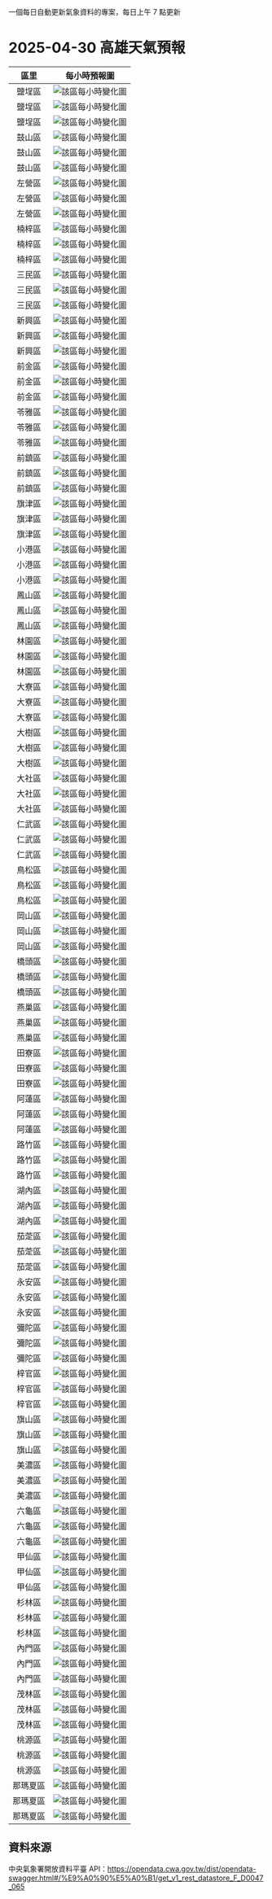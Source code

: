 ﻿一個每日自動更新氣象資料的專案，每日上午 7 點更新

# 2025-04-30 高雄天氣預報

|區里|每小時預報圖|
|:-:|:-:|
|鹽埕區|![該區每小時變化圖](https://github.com/Li732375/weather_diary/blob/main/Tables/2025-04-30_Temperature_0.png)|
|鹽埕區|![該區每小時變化圖](https://github.com/Li732375/weather_diary/blob/main/Tables/2025-04-30_RelativeHumidity_0.png)|
|鹽埕區|![該區每小時變化圖](https://github.com/Li732375/weather_diary/blob/main/Tables/2025-04-30_ApparentTemperature_0.png)|
|鼓山區|![該區每小時變化圖](https://github.com/Li732375/weather_diary/blob/main/Tables/2025-04-30_Temperature_1.png)|
|鼓山區|![該區每小時變化圖](https://github.com/Li732375/weather_diary/blob/main/Tables/2025-04-30_RelativeHumidity_1.png)|
|鼓山區|![該區每小時變化圖](https://github.com/Li732375/weather_diary/blob/main/Tables/2025-04-30_ApparentTemperature_1.png)|
|左營區|![該區每小時變化圖](https://github.com/Li732375/weather_diary/blob/main/Tables/2025-04-30_Temperature_2.png)|
|左營區|![該區每小時變化圖](https://github.com/Li732375/weather_diary/blob/main/Tables/2025-04-30_RelativeHumidity_2.png)|
|左營區|![該區每小時變化圖](https://github.com/Li732375/weather_diary/blob/main/Tables/2025-04-30_ApparentTemperature_2.png)|
|楠梓區|![該區每小時變化圖](https://github.com/Li732375/weather_diary/blob/main/Tables/2025-04-30_Temperature_3.png)|
|楠梓區|![該區每小時變化圖](https://github.com/Li732375/weather_diary/blob/main/Tables/2025-04-30_RelativeHumidity_3.png)|
|楠梓區|![該區每小時變化圖](https://github.com/Li732375/weather_diary/blob/main/Tables/2025-04-30_ApparentTemperature_3.png)|
|三民區|![該區每小時變化圖](https://github.com/Li732375/weather_diary/blob/main/Tables/2025-04-30_Temperature_4.png)|
|三民區|![該區每小時變化圖](https://github.com/Li732375/weather_diary/blob/main/Tables/2025-04-30_RelativeHumidity_4.png)|
|三民區|![該區每小時變化圖](https://github.com/Li732375/weather_diary/blob/main/Tables/2025-04-30_ApparentTemperature_4.png)|
|新興區|![該區每小時變化圖](https://github.com/Li732375/weather_diary/blob/main/Tables/2025-04-30_Temperature_5.png)|
|新興區|![該區每小時變化圖](https://github.com/Li732375/weather_diary/blob/main/Tables/2025-04-30_RelativeHumidity_5.png)|
|新興區|![該區每小時變化圖](https://github.com/Li732375/weather_diary/blob/main/Tables/2025-04-30_ApparentTemperature_5.png)|
|前金區|![該區每小時變化圖](https://github.com/Li732375/weather_diary/blob/main/Tables/2025-04-30_Temperature_6.png)|
|前金區|![該區每小時變化圖](https://github.com/Li732375/weather_diary/blob/main/Tables/2025-04-30_RelativeHumidity_6.png)|
|前金區|![該區每小時變化圖](https://github.com/Li732375/weather_diary/blob/main/Tables/2025-04-30_ApparentTemperature_6.png)|
|苓雅區|![該區每小時變化圖](https://github.com/Li732375/weather_diary/blob/main/Tables/2025-04-30_Temperature_7.png)|
|苓雅區|![該區每小時變化圖](https://github.com/Li732375/weather_diary/blob/main/Tables/2025-04-30_RelativeHumidity_7.png)|
|苓雅區|![該區每小時變化圖](https://github.com/Li732375/weather_diary/blob/main/Tables/2025-04-30_ApparentTemperature_7.png)|
|前鎮區|![該區每小時變化圖](https://github.com/Li732375/weather_diary/blob/main/Tables/2025-04-30_Temperature_8.png)|
|前鎮區|![該區每小時變化圖](https://github.com/Li732375/weather_diary/blob/main/Tables/2025-04-30_RelativeHumidity_8.png)|
|前鎮區|![該區每小時變化圖](https://github.com/Li732375/weather_diary/blob/main/Tables/2025-04-30_ApparentTemperature_8.png)|
|旗津區|![該區每小時變化圖](https://github.com/Li732375/weather_diary/blob/main/Tables/2025-04-30_Temperature_9.png)|
|旗津區|![該區每小時變化圖](https://github.com/Li732375/weather_diary/blob/main/Tables/2025-04-30_RelativeHumidity_9.png)|
|旗津區|![該區每小時變化圖](https://github.com/Li732375/weather_diary/blob/main/Tables/2025-04-30_ApparentTemperature_9.png)|
|小港區|![該區每小時變化圖](https://github.com/Li732375/weather_diary/blob/main/Tables/2025-04-30_Temperature_10.png)|
|小港區|![該區每小時變化圖](https://github.com/Li732375/weather_diary/blob/main/Tables/2025-04-30_RelativeHumidity_10.png)|
|小港區|![該區每小時變化圖](https://github.com/Li732375/weather_diary/blob/main/Tables/2025-04-30_ApparentTemperature_10.png)|
|鳳山區|![該區每小時變化圖](https://github.com/Li732375/weather_diary/blob/main/Tables/2025-04-30_Temperature_11.png)|
|鳳山區|![該區每小時變化圖](https://github.com/Li732375/weather_diary/blob/main/Tables/2025-04-30_RelativeHumidity_11.png)|
|鳳山區|![該區每小時變化圖](https://github.com/Li732375/weather_diary/blob/main/Tables/2025-04-30_ApparentTemperature_11.png)|
|林園區|![該區每小時變化圖](https://github.com/Li732375/weather_diary/blob/main/Tables/2025-04-30_Temperature_12.png)|
|林園區|![該區每小時變化圖](https://github.com/Li732375/weather_diary/blob/main/Tables/2025-04-30_RelativeHumidity_12.png)|
|林園區|![該區每小時變化圖](https://github.com/Li732375/weather_diary/blob/main/Tables/2025-04-30_ApparentTemperature_12.png)|
|大寮區|![該區每小時變化圖](https://github.com/Li732375/weather_diary/blob/main/Tables/2025-04-30_Temperature_13.png)|
|大寮區|![該區每小時變化圖](https://github.com/Li732375/weather_diary/blob/main/Tables/2025-04-30_RelativeHumidity_13.png)|
|大寮區|![該區每小時變化圖](https://github.com/Li732375/weather_diary/blob/main/Tables/2025-04-30_ApparentTemperature_13.png)|
|大樹區|![該區每小時變化圖](https://github.com/Li732375/weather_diary/blob/main/Tables/2025-04-30_Temperature_14.png)|
|大樹區|![該區每小時變化圖](https://github.com/Li732375/weather_diary/blob/main/Tables/2025-04-30_RelativeHumidity_14.png)|
|大樹區|![該區每小時變化圖](https://github.com/Li732375/weather_diary/blob/main/Tables/2025-04-30_ApparentTemperature_14.png)|
|大社區|![該區每小時變化圖](https://github.com/Li732375/weather_diary/blob/main/Tables/2025-04-30_Temperature_15.png)|
|大社區|![該區每小時變化圖](https://github.com/Li732375/weather_diary/blob/main/Tables/2025-04-30_RelativeHumidity_15.png)|
|大社區|![該區每小時變化圖](https://github.com/Li732375/weather_diary/blob/main/Tables/2025-04-30_ApparentTemperature_15.png)|
|仁武區|![該區每小時變化圖](https://github.com/Li732375/weather_diary/blob/main/Tables/2025-04-30_Temperature_16.png)|
|仁武區|![該區每小時變化圖](https://github.com/Li732375/weather_diary/blob/main/Tables/2025-04-30_RelativeHumidity_16.png)|
|仁武區|![該區每小時變化圖](https://github.com/Li732375/weather_diary/blob/main/Tables/2025-04-30_ApparentTemperature_16.png)|
|鳥松區|![該區每小時變化圖](https://github.com/Li732375/weather_diary/blob/main/Tables/2025-04-30_Temperature_17.png)|
|鳥松區|![該區每小時變化圖](https://github.com/Li732375/weather_diary/blob/main/Tables/2025-04-30_RelativeHumidity_17.png)|
|鳥松區|![該區每小時變化圖](https://github.com/Li732375/weather_diary/blob/main/Tables/2025-04-30_ApparentTemperature_17.png)|
|岡山區|![該區每小時變化圖](https://github.com/Li732375/weather_diary/blob/main/Tables/2025-04-30_Temperature_18.png)|
|岡山區|![該區每小時變化圖](https://github.com/Li732375/weather_diary/blob/main/Tables/2025-04-30_RelativeHumidity_18.png)|
|岡山區|![該區每小時變化圖](https://github.com/Li732375/weather_diary/blob/main/Tables/2025-04-30_ApparentTemperature_18.png)|
|橋頭區|![該區每小時變化圖](https://github.com/Li732375/weather_diary/blob/main/Tables/2025-04-30_Temperature_19.png)|
|橋頭區|![該區每小時變化圖](https://github.com/Li732375/weather_diary/blob/main/Tables/2025-04-30_RelativeHumidity_19.png)|
|橋頭區|![該區每小時變化圖](https://github.com/Li732375/weather_diary/blob/main/Tables/2025-04-30_ApparentTemperature_19.png)|
|燕巢區|![該區每小時變化圖](https://github.com/Li732375/weather_diary/blob/main/Tables/2025-04-30_Temperature_20.png)|
|燕巢區|![該區每小時變化圖](https://github.com/Li732375/weather_diary/blob/main/Tables/2025-04-30_RelativeHumidity_20.png)|
|燕巢區|![該區每小時變化圖](https://github.com/Li732375/weather_diary/blob/main/Tables/2025-04-30_ApparentTemperature_20.png)|
|田寮區|![該區每小時變化圖](https://github.com/Li732375/weather_diary/blob/main/Tables/2025-04-30_Temperature_21.png)|
|田寮區|![該區每小時變化圖](https://github.com/Li732375/weather_diary/blob/main/Tables/2025-04-30_RelativeHumidity_21.png)|
|田寮區|![該區每小時變化圖](https://github.com/Li732375/weather_diary/blob/main/Tables/2025-04-30_ApparentTemperature_21.png)|
|阿蓮區|![該區每小時變化圖](https://github.com/Li732375/weather_diary/blob/main/Tables/2025-04-30_Temperature_22.png)|
|阿蓮區|![該區每小時變化圖](https://github.com/Li732375/weather_diary/blob/main/Tables/2025-04-30_RelativeHumidity_22.png)|
|阿蓮區|![該區每小時變化圖](https://github.com/Li732375/weather_diary/blob/main/Tables/2025-04-30_ApparentTemperature_22.png)|
|路竹區|![該區每小時變化圖](https://github.com/Li732375/weather_diary/blob/main/Tables/2025-04-30_Temperature_23.png)|
|路竹區|![該區每小時變化圖](https://github.com/Li732375/weather_diary/blob/main/Tables/2025-04-30_RelativeHumidity_23.png)|
|路竹區|![該區每小時變化圖](https://github.com/Li732375/weather_diary/blob/main/Tables/2025-04-30_ApparentTemperature_23.png)|
|湖內區|![該區每小時變化圖](https://github.com/Li732375/weather_diary/blob/main/Tables/2025-04-30_Temperature_24.png)|
|湖內區|![該區每小時變化圖](https://github.com/Li732375/weather_diary/blob/main/Tables/2025-04-30_RelativeHumidity_24.png)|
|湖內區|![該區每小時變化圖](https://github.com/Li732375/weather_diary/blob/main/Tables/2025-04-30_ApparentTemperature_24.png)|
|茄萣區|![該區每小時變化圖](https://github.com/Li732375/weather_diary/blob/main/Tables/2025-04-30_Temperature_25.png)|
|茄萣區|![該區每小時變化圖](https://github.com/Li732375/weather_diary/blob/main/Tables/2025-04-30_RelativeHumidity_25.png)|
|茄萣區|![該區每小時變化圖](https://github.com/Li732375/weather_diary/blob/main/Tables/2025-04-30_ApparentTemperature_25.png)|
|永安區|![該區每小時變化圖](https://github.com/Li732375/weather_diary/blob/main/Tables/2025-04-30_Temperature_26.png)|
|永安區|![該區每小時變化圖](https://github.com/Li732375/weather_diary/blob/main/Tables/2025-04-30_RelativeHumidity_26.png)|
|永安區|![該區每小時變化圖](https://github.com/Li732375/weather_diary/blob/main/Tables/2025-04-30_ApparentTemperature_26.png)|
|彌陀區|![該區每小時變化圖](https://github.com/Li732375/weather_diary/blob/main/Tables/2025-04-30_Temperature_27.png)|
|彌陀區|![該區每小時變化圖](https://github.com/Li732375/weather_diary/blob/main/Tables/2025-04-30_RelativeHumidity_27.png)|
|彌陀區|![該區每小時變化圖](https://github.com/Li732375/weather_diary/blob/main/Tables/2025-04-30_ApparentTemperature_27.png)|
|梓官區|![該區每小時變化圖](https://github.com/Li732375/weather_diary/blob/main/Tables/2025-04-30_Temperature_28.png)|
|梓官區|![該區每小時變化圖](https://github.com/Li732375/weather_diary/blob/main/Tables/2025-04-30_RelativeHumidity_28.png)|
|梓官區|![該區每小時變化圖](https://github.com/Li732375/weather_diary/blob/main/Tables/2025-04-30_ApparentTemperature_28.png)|
|旗山區|![該區每小時變化圖](https://github.com/Li732375/weather_diary/blob/main/Tables/2025-04-30_Temperature_29.png)|
|旗山區|![該區每小時變化圖](https://github.com/Li732375/weather_diary/blob/main/Tables/2025-04-30_RelativeHumidity_29.png)|
|旗山區|![該區每小時變化圖](https://github.com/Li732375/weather_diary/blob/main/Tables/2025-04-30_ApparentTemperature_29.png)|
|美濃區|![該區每小時變化圖](https://github.com/Li732375/weather_diary/blob/main/Tables/2025-04-30_Temperature_30.png)|
|美濃區|![該區每小時變化圖](https://github.com/Li732375/weather_diary/blob/main/Tables/2025-04-30_RelativeHumidity_30.png)|
|美濃區|![該區每小時變化圖](https://github.com/Li732375/weather_diary/blob/main/Tables/2025-04-30_ApparentTemperature_30.png)|
|六龜區|![該區每小時變化圖](https://github.com/Li732375/weather_diary/blob/main/Tables/2025-04-30_Temperature_31.png)|
|六龜區|![該區每小時變化圖](https://github.com/Li732375/weather_diary/blob/main/Tables/2025-04-30_RelativeHumidity_31.png)|
|六龜區|![該區每小時變化圖](https://github.com/Li732375/weather_diary/blob/main/Tables/2025-04-30_ApparentTemperature_31.png)|
|甲仙區|![該區每小時變化圖](https://github.com/Li732375/weather_diary/blob/main/Tables/2025-04-30_Temperature_32.png)|
|甲仙區|![該區每小時變化圖](https://github.com/Li732375/weather_diary/blob/main/Tables/2025-04-30_RelativeHumidity_32.png)|
|甲仙區|![該區每小時變化圖](https://github.com/Li732375/weather_diary/blob/main/Tables/2025-04-30_ApparentTemperature_32.png)|
|杉林區|![該區每小時變化圖](https://github.com/Li732375/weather_diary/blob/main/Tables/2025-04-30_Temperature_33.png)|
|杉林區|![該區每小時變化圖](https://github.com/Li732375/weather_diary/blob/main/Tables/2025-04-30_RelativeHumidity_33.png)|
|杉林區|![該區每小時變化圖](https://github.com/Li732375/weather_diary/blob/main/Tables/2025-04-30_ApparentTemperature_33.png)|
|內門區|![該區每小時變化圖](https://github.com/Li732375/weather_diary/blob/main/Tables/2025-04-30_Temperature_34.png)|
|內門區|![該區每小時變化圖](https://github.com/Li732375/weather_diary/blob/main/Tables/2025-04-30_RelativeHumidity_34.png)|
|內門區|![該區每小時變化圖](https://github.com/Li732375/weather_diary/blob/main/Tables/2025-04-30_ApparentTemperature_34.png)|
|茂林區|![該區每小時變化圖](https://github.com/Li732375/weather_diary/blob/main/Tables/2025-04-30_Temperature_35.png)|
|茂林區|![該區每小時變化圖](https://github.com/Li732375/weather_diary/blob/main/Tables/2025-04-30_RelativeHumidity_35.png)|
|茂林區|![該區每小時變化圖](https://github.com/Li732375/weather_diary/blob/main/Tables/2025-04-30_ApparentTemperature_35.png)|
|桃源區|![該區每小時變化圖](https://github.com/Li732375/weather_diary/blob/main/Tables/2025-04-30_Temperature_36.png)|
|桃源區|![該區每小時變化圖](https://github.com/Li732375/weather_diary/blob/main/Tables/2025-04-30_RelativeHumidity_36.png)|
|桃源區|![該區每小時變化圖](https://github.com/Li732375/weather_diary/blob/main/Tables/2025-04-30_ApparentTemperature_36.png)|
|那瑪夏區|![該區每小時變化圖](https://github.com/Li732375/weather_diary/blob/main/Tables/2025-04-30_Temperature_37.png)|
|那瑪夏區|![該區每小時變化圖](https://github.com/Li732375/weather_diary/blob/main/Tables/2025-04-30_RelativeHumidity_37.png)|
|那瑪夏區|![該區每小時變化圖](https://github.com/Li732375/weather_diary/blob/main/Tables/2025-04-30_ApparentTemperature_37.png)|


## 資料來源
中央氣象署開放資料平臺 API：https://opendata.cwa.gov.tw/dist/opendata-swagger.html#/%E9%A0%90%E5%A0%B1/get_v1_rest_datastore_F_D0047_065

